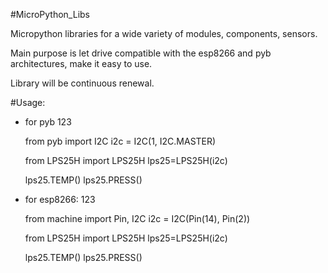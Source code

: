 #MicroPython_Libs

Micropython libraries for a wide variety of modules, components, sensors.

Main purpose is let drive compatible with the esp8266 and pyb architectures, make it easy to use.

Library will be continuous renewal.



#Usage:

- for pyb
123  

    from pyb import I2C
    i2c = I2C(1, I2C.MASTER)

    from LPS25H import LPS25H
    lps25=LPS25H(i2c)

    lps25.TEMP()
    lps25.PRESS()


- for esp8266:
123  

    from machine import Pin, I2C
    i2c = I2C(Pin(14), Pin(2))

    from LPS25H import LPS25H
    lps25=LPS25H(i2c)

    lps25.TEMP()
    lps25.PRESS()
